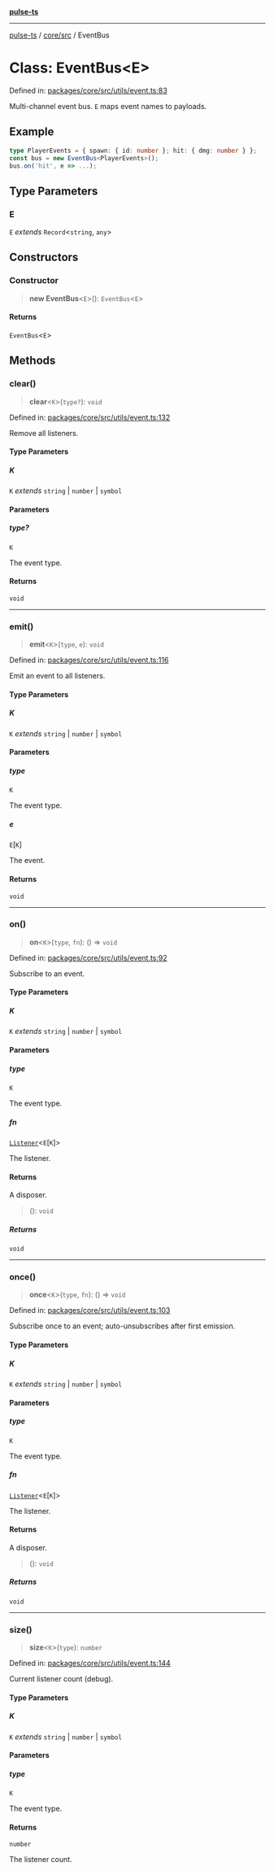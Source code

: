 [**pulse-ts**](../../../README.md)

***

[pulse-ts](../../../README.md) / [core/src](../README.md) / EventBus

# Class: EventBus\<E\>

Defined in: [packages/core/src/utils/event.ts:83](https://github.com/jlehett/pulse-ts/blob/4869ef2c4af7bf37d31e2edd2d6d1ba148133fb2/packages/core/src/utils/event.ts#L83)

Multi-channel event bus. `E` maps event names to payloads.

## Example

```ts
type PlayerEvents = { spawn: { id: number }; hit: { dmg: number } };
const bus = new EventBus<PlayerEvents>();
bus.on('hit', e => ...);
```

## Type Parameters

### E

`E` *extends* `Record`\<`string`, `any`\>

## Constructors

### Constructor

> **new EventBus**\<`E`\>(): `EventBus`\<`E`\>

#### Returns

`EventBus`\<`E`\>

## Methods

### clear()

> **clear**\<`K`\>(`type?`): `void`

Defined in: [packages/core/src/utils/event.ts:132](https://github.com/jlehett/pulse-ts/blob/4869ef2c4af7bf37d31e2edd2d6d1ba148133fb2/packages/core/src/utils/event.ts#L132)

Remove all listeners.

#### Type Parameters

##### K

`K` *extends* `string` \| `number` \| `symbol`

#### Parameters

##### type?

`K`

The event type.

#### Returns

`void`

***

### emit()

> **emit**\<`K`\>(`type`, `e`): `void`

Defined in: [packages/core/src/utils/event.ts:116](https://github.com/jlehett/pulse-ts/blob/4869ef2c4af7bf37d31e2edd2d6d1ba148133fb2/packages/core/src/utils/event.ts#L116)

Emit an event to all listeners.

#### Type Parameters

##### K

`K` *extends* `string` \| `number` \| `symbol`

#### Parameters

##### type

`K`

The event type.

##### e

`E`\[`K`\]

The event.

#### Returns

`void`

***

### on()

> **on**\<`K`\>(`type`, `fn`): () => `void`

Defined in: [packages/core/src/utils/event.ts:92](https://github.com/jlehett/pulse-ts/blob/4869ef2c4af7bf37d31e2edd2d6d1ba148133fb2/packages/core/src/utils/event.ts#L92)

Subscribe to an event.

#### Type Parameters

##### K

`K` *extends* `string` \| `number` \| `symbol`

#### Parameters

##### type

`K`

The event type.

##### fn

[`Listener`](../type-aliases/Listener.md)\<`E`\[`K`\]\>

The listener.

#### Returns

A disposer.

> (): `void`

##### Returns

`void`

***

### once()

> **once**\<`K`\>(`type`, `fn`): () => `void`

Defined in: [packages/core/src/utils/event.ts:103](https://github.com/jlehett/pulse-ts/blob/4869ef2c4af7bf37d31e2edd2d6d1ba148133fb2/packages/core/src/utils/event.ts#L103)

Subscribe once to an event; auto-unsubscribes after first emission.

#### Type Parameters

##### K

`K` *extends* `string` \| `number` \| `symbol`

#### Parameters

##### type

`K`

The event type.

##### fn

[`Listener`](../type-aliases/Listener.md)\<`E`\[`K`\]\>

The listener.

#### Returns

A disposer.

> (): `void`

##### Returns

`void`

***

### size()

> **size**\<`K`\>(`type`): `number`

Defined in: [packages/core/src/utils/event.ts:144](https://github.com/jlehett/pulse-ts/blob/4869ef2c4af7bf37d31e2edd2d6d1ba148133fb2/packages/core/src/utils/event.ts#L144)

Current listener count (debug).

#### Type Parameters

##### K

`K` *extends* `string` \| `number` \| `symbol`

#### Parameters

##### type

`K`

The event type.

#### Returns

`number`

The listener count.
